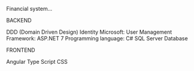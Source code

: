 Financial system... 

BACKEND

DDD (Domain Driven Design)
Identity Microsoft: User Management
Framework: ASP.NET 7
Programming language: C#
SQL Server Database

FRONTEND

Angular
Type Script
CSS
